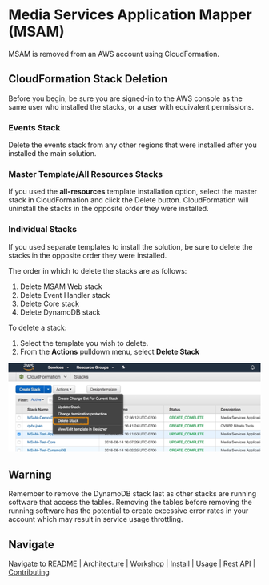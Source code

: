 # Media Services Application Mapper (MSAM)

MSAM is removed from an AWS account using CloudFormation.

## CloudFormation Stack Deletion

Before you begin, be sure you are signed-in to the AWS console as the same user who installed the stacks, or a user with equivalent permissions.

### Events Stack

Delete the events stack from any other regions that were installed after you installed the main solution.

### Master Template/All Resources Stacks

If you used the **all-resources** template installation option, select the master stack in CloudFormation and click the Delete button. CloudFormation will uninstall the stacks in the opposite order they were installed.

### Individual Stacks

If you used separate templates to install the solution, be sure to delete the stacks in the opposite order they were installed.

The order in which to delete the stacks are as follows:

1. Delete MSAM Web stack 
1. Delete Event Handler stack
1. Delete Core stack
1. Delete DynamoDB stack

To delete a stack:

1. Select the template you wish to delete.
2. From the **Actions** pulldown menu, select **Delete Stack**
 
![Delete Stack](images/cfn-delete-stack.jpeg)

## Warning

Remember to remove the DynamoDB stack last as other stacks are running software that access the tables. Removing the tables before removing the running software has the potential to create excessive error rates in your account which may result in service usage throttling.

## Navigate

Navigate to [README](../README.md) | [Architecture](ARCHITECTURE.md) | [Workshop](WORKSHOP.md) | [Install](INSTALL.md) | [Usage](USAGE.md) | [Rest API](REST_API.md) | [Contributing](../CONTRIBUTING.md)
